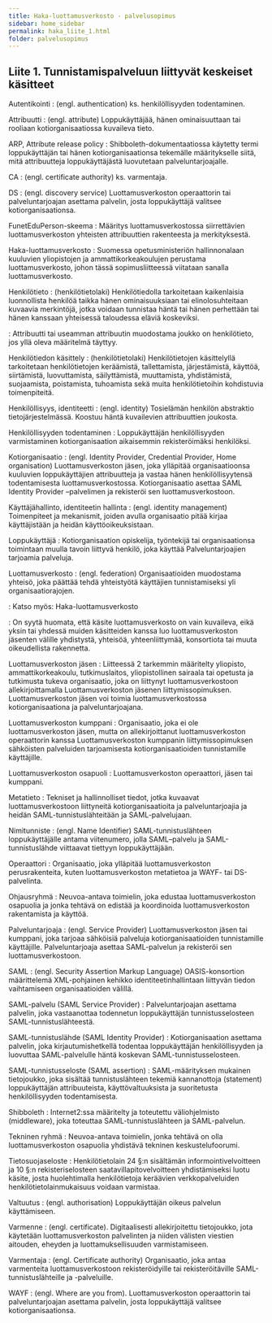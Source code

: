 ```yaml
---
title: Haka-luottamusverkosto - palvelusopimus
sidebar: home_sidebar
permalink: haka_liite_1.html
folder: palvelusopimus
---
```


## Liite 1. Tunnistamispalveluun liittyvät keskeiset käsitteet 

Autentikointi
: (engl. authentication) ks. henkilöllisyyden todentaminen.

Attribuutti
: (engl. attribute) Loppukäyttäjää, hänen ominaisuuttaan tai rooliaan kotiorganisaatiossa kuvaileva tieto.

ARP, Attribute release policy
: Shibboleth-dokumentaatiossa käytetty termi loppukäyttäjän tai hänen kotiorganisaationsa tekemälle määritykselle siitä, mitä attribuutteja loppukäyttäjästä luovutetaan palveluntarjoajalle. 

CA
: (engl. certificate authority) ks. varmentaja.

DS
: (engl. discovery service) Luottamusverkoston operaattorin tai palveluntarjoajan asettama palvelin, josta loppukäyttäjä valitsee kotiorganisaationsa.

FunetEduPerson-skeema
: Määritys luottamusverkostossa siirrettävien luottamusverkoston yhteisten attribuuttien rakenteesta ja merkityksestä.


Haka-luottamusverkosto
: Suomessa opetusministeriön hallinnonalaan kuuluvien yliopistojen ja ammattikorkeakoulujen perustama luottamusverkosto, johon tässä sopimusliitteessä viitataan sanalla luottamusverkosto.

Henkilötieto
: (henkilötietolaki)  Henkilötiedolla tarkoitetaan kaikenlaisia luonnollista henkilöä taikka hänen ominaisuuksiaan tai elinolosuhteitaan kuvaavia merkintöjä, jotka voidaan tunnistaa häntä tai hänen perhettään tai hänen kanssaan yhteisessä taloudessa eläviä koskeviksi. 

: Attribuutti tai useamman attribuutin muodostama joukko on henkilötieto, jos yllä oleva määritelmä täyttyy.

Henkilötiedon käsittely
: (henkilötietolaki) Henkilötietojen käsittelyllä tarkoitetaan henkilötietojen keräämistä, tallettamista, järjestämistä, käyttöä, siirtämistä, luovuttamista, säilyttämistä, muuttamista, yhdistämistä, suojaamista, poistamista, tuhoamista sekä muita henkilötietoihin kohdistuvia toimenpiteitä.


Henkilöllisyys, identiteetti
: (engl. identity) Tosielämän henkilön abstraktio tietojärjestelmässä. Koostuu häntä kuvailevien attribuuttien joukosta.

Henkilöllisyyden todentaminen
: Loppukäyttäjän henkilöllisyyden varmistaminen kotiorganisaation  aikaisemmin rekisteröimäksi henkilöksi.

Kotiorganisaatio
: (engl. Identity Provider, Credential Provider, Home organisation) Luottamusverkoston jäsen, joka ylläpitää organisaatioonsa kuuluvien loppukäyttäjien attribuutteja ja vastaa hänen henkilöllisyytensä todentamisesta luottamusverkostossa. Kotiorganisaatio asettaa SAML Identity Provider –palvelimen ja rekisteröi sen luottamusverkostoon.

Käyttäjähallinto, identiteetin hallinta
: (engl. identity management) Toimenpiteet ja mekanismit, joiden avulla organisaatio pitää kirjaa käyttäjistään ja heidän käyttöoikeuksistaan.

Loppukäyttäjä
: Kotiorganisaation opiskelija, työntekijä tai organisaationsa toimintaan muulla tavoin liittyvä henkilö, joka käyttää Palveluntarjoajien tarjoamia palveluja.

Luottamusverkosto
: (engl. federation) Organisaatioiden muodostama yhteisö, joka päättää tehdä yhteistyötä käyttäjien tunnistamiseksi yli organisaatiorajojen. 

: Katso myös: Haka-luottamusverkosto


: On syytä huomata, että käsite luottamusverkosto on vain kuvaileva, eikä yksin tai yhdessä muiden käsitteiden kanssa luo luottamusverkoston jäsenten välille yhdistystä, yhteisöä, yhteenliittymää, konsortiota tai muuta oikeudellista rakennetta.

Luottamusverkoston jäsen
: Liitteessä 2 tarkemmin määritelty yliopisto, ammattikorkeakoulu, tutkimuslaitos, yliopistollinen sairaala tai opetusta ja tutkimusta tukeva organisaatio, joka on liittynyt luottamusverkostoon allekirjoittamalla Luottamusverkoston jäsenen liittymissopimuksen.
Luottamusverkoston jäsen voi toimia luottamusverkostossa kotiorganisaationa ja palveluntarjoajana.

Luottamusverkoston kumppani
: Organisaatio, joka ei ole luottamusverkoston jäsen, mutta on allekirjoittanut luottamusverkoston operaattorin kanssa Luottamusverkoston kumppanin liittymissopimuksen sähköisten palveluiden tarjoamisesta kotiorganisaatioiden tunnistamille käyttäjille.

Luottamusverkoston osapuoli
: Luottamusverkoston operaattori, jäsen tai kumppani.

Metatieto
: Tekniset ja hallinnolliset tiedot, jotka kuvaavat luottamusverkostoon liittyneitä kotiorganisaatioita ja palveluntarjoajia ja heidän SAML-tunnistuslähteitään ja SAML-palvelujaan.

Nimitunniste
: (engl. Name Identifier) SAML-tunnistuslähteen loppukäyttäjälle antama viitenumero, jolla SAML–palvelu ja SAML-tunnistuslähde viittaavat tiettyyn loppukäyttäjään.

Operaattori
: Organisaatio, joka ylläpitää luottamusverkoston perusrakenteita, kuten luottamusverkoston metatietoa ja WAYF- tai DS-palvelinta.

Ohjausryhmä
: Neuvoa-antava toimielin, joka edustaa luottamusverkoston osapuolia ja jonka tehtävä on edistää ja koordinoida luottamusverkoston rakentamista ja käyttöä.

Palveluntarjoaja
: (engl. Service Provider) Luottamusverkoston jäsen tai kumppani, joka tarjoaa sähköisiä palveluja kotiorganisaatioiden tunnistamille käyttäjille. Palveluntarjoaja asettaa SAML-palvelun ja rekisteröi sen luottamusverkostoon.

SAML
: (engl. Security Assertion Markup Language) OASIS-konsortion määrittelemä XML-pohjainen kehikko identiteetinhallintaan liittyvän tiedon vaihtamiseen organisaatioiden välillä.

SAML-palvelu (SAML Service Provider)
: Palveluntarjoajan asettama palvelin, joka vastaanottaa todennetun loppukäyttäjän tunnistusselosteen SAML-tunnistuslähteestä.

SAML-tunnistuslähde (SAML Identity Provider)
: Kotiorganisaation asettama palvelin, joka kirjautumishetkellä todentaa loppukäyttäjän henkilöllisyyden ja luovuttaa SAML-palvelulle häntä koskevan SAML-tunnistusselosteen.

SAML-tunnistusseloste (SAML assertion)
: SAML-määrityksen mukainen tietojoukko, joka sisältää tunnistuslähteen tekemiä kannanottoja (statement) loppukäyttäjän attribuuteista, käyttövaltuuksista ja suoritetusta henkilöllisyyden todentamisesta.

Shibboleth
: Internet2:ssa määritelty ja toteutettu väliohjelmisto (middleware), joka toteuttaa SAML-tunnistuslähteen ja SAML-palvelun.

Tekninen ryhmä
: Neuvoa-antava toimielin, jonka tehtävä on olla luottamusverkoston osapuolia yhdistävä tekninen keskustelufoorumi.

Tietosuojaseloste
: Henkilötietolain 24 §:n sisältämän informointivelvoitteen ja 10 §:n rekisteriselosteen saatavillapitovelvoitteen yhdistämiseksi luotu käsite, josta huolehtimalla henkilötietoja keräävien verkkopalveluiden henkilötietolainmukaisuus voidaan varmistaa.

Valtuutus
: (engl. authorisation) Loppukäyttäjän oikeus palvelun käyttämiseen.

Varmenne
: (engl. certificate). Digitaalisesti allekirjoitettu tietojoukko, jota käytetään luottamusverkoston palvelinten ja niiden välisten viestien aitouden, eheyden ja luottamuksellisuuden varmistamiseen. 

Varmentaja
: (engl. Certificate authority) Organisaatio, joka antaa varmenteita luottamusverkostoon rekisteröidyille tai rekisteröitäville SAML-tunnistuslähteille ja -palveluille.

WAYF
: (engl. Where are you from). Luottamusverkoston operaattorin tai palveluntarjoajan asettama palvelin, josta loppukäyttäjä valitsee kotiorganisaationsa.